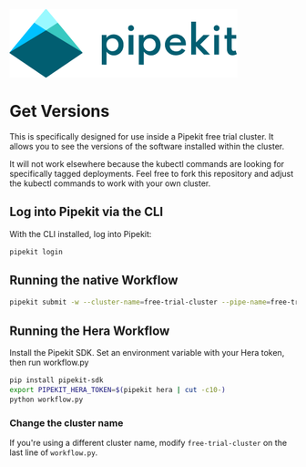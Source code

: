[![Pipekit Logo](../../assets/images/pipekit-logo.png)](https://pipekit.io)

# Get Versions

This is specifically designed for use inside a Pipekit free trial cluster. It allows you to see the versions of the software installed within the cluster.

It will not work elsewhere because the kubectl commands are looking for specifically tagged deployments. Feel free to fork this repository and adjust the kubectl commands to work with your own cluster.

## Log into Pipekit via the CLI
With the CLI installed, log into Pipekit:
```bash
pipekit login
```

## Running the native Workflow
```bash
pipekit submit -w --cluster-name=free-trial-cluster --pipe-name=free-trial-cluster-versions workflow.yaml
```

## Running the Hera Workflow
Install the Pipekit SDK. Set an environment variable with your Hera token, then run workflow.py

```bash
pip install pipekit-sdk
export PIPEKIT_HERA_TOKEN=$(pipekit hera | cut -c10-)
python workflow.py
```

### Change the cluster name
If you're using a different cluster name, modify `free-trial-cluster` on the last line of `workflow.py`.

